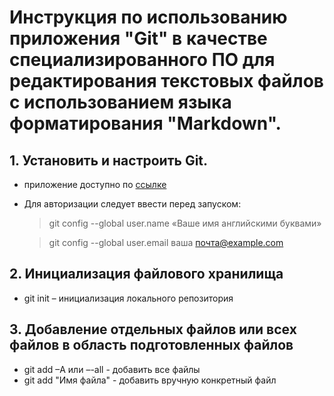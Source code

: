 # Инструкция по использованию приложения "Git" в качестве специализированного ПО для редактирования текстовых файлов с использованием языка форматирования "Markdown".

## 1. Установить и настроить Git.
* приложение доступно по [ссылке](https://git-scm.com/)
* Для авторизации следует ввести перед запуском:

   >git config --global user.name «Ваше имя английскими буквами»

   >git config --global user.email ваша почта@example.com

## 2. Инициализация файлового хранилища
* git init – инициализация локального репозитория

## 3. Добавление отдельных файлов или всех файлов в область подготовленных файлов
* git add –A или –-all - добавить все файлы
* git add  "Имя файла" - добавить вручную конкретный файл